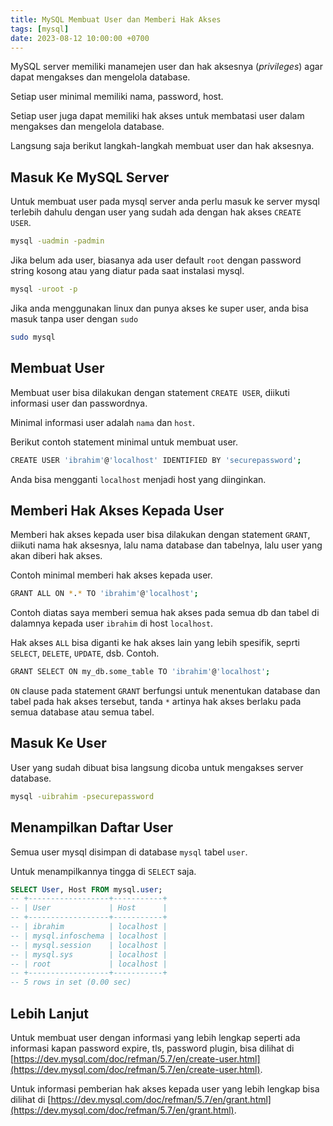 ```yaml
---
title: MySQL Membuat User dan Memberi Hak Akses
tags: [mysql]
date: 2023-08-12 10:00:00 +0700
---
```


MySQL server memiliki manamejen user dan hak aksesnya (_privileges_) agar dapat mengakses dan mengelola database.

<!--more-->

Setiap user minimal memiliki nama, password, host.

Setiap user juga dapat memiliki hak akses untuk membatasi user dalam mengakses dan mengelola database.

Langsung saja berikut langkah-langkah membuat user dan hak aksesnya.

## Masuk Ke MySQL Server

Untuk membuat user pada mysql server anda perlu masuk ke server mysql terlebih dahulu dengan user yang sudah ada dengan hak akses `CREATE USER`.

```bash
mysql -uadmin -padmin
```

Jika belum ada user, biasanya ada user default `root` dengan password string kosong atau yang diatur pada saat instalasi mysql.

```bash
mysql -uroot -p
```

Jika anda menggunakan linux dan punya akses ke super user, anda bisa masuk tanpa user dengan `sudo`

```bash
sudo mysql
```

## Membuat User

Membuat user bisa dilakukan dengan statement `CREATE USER`, diikuti informasi user dan passwordnya.

Minimal informasi user adalah `nama` dan `host`.

Berikut contoh statement minimal untuk membuat user.

```bash
CREATE USER 'ibrahim'@'localhost' IDENTIFIED BY 'securepassword';
```

Anda bisa mengganti `localhost` menjadi host yang diinginkan.

## Memberi Hak Akses Kepada User

Memberi hak akses kepada user bisa dilakukan dengan statement `GRANT`, diikuti nama hak aksesnya, lalu nama database dan tabelnya, lalu user yang akan diberi hak akses.

Contoh minimal memberi hak akses kepada user.

```bash
GRANT ALL ON *.* TO 'ibrahim'@'localhost';
```

Contoh diatas saya memberi semua hak akses pada semua db dan tabel di dalamnya kepada user `ibrahim` di host `localhost`.

Hak akses `ALL` bisa diganti ke hak akses lain yang lebih spesifik, seprti `SELECT`, `DELETE`, `UPDATE`, dsb. Contoh.

```bash
GRANT SELECT ON my_db.some_table TO 'ibrahim'@'localhost';
```

`ON` clause pada statement `GRANT` berfungsi untuk menentukan database dan tabel pada hak akses tersebut, tanda `*` artinya hak akses berlaku pada semua database atau semua tabel.

## Masuk Ke User

User yang sudah dibuat bisa langsung dicoba untuk mengakses server database.

```bash
mysql -uibrahim -psecurepassword
```

## Menampilkan Daftar User

Semua user mysql disimpan di database `mysql` tabel `user`.

Untuk menampilkannya tingga di `SELECT` saja.

```sql
SELECT User, Host FROM mysql.user;
-- +------------------+-----------+
-- | User             | Host      |
-- +------------------+-----------+
-- | ibrahim          | localhost |
-- | mysql.infoschema | localhost |
-- | mysql.session    | localhost |
-- | mysql.sys        | localhost |
-- | root             | localhost |
-- +------------------+-----------+
-- 5 rows in set (0.00 sec)
```

## Lebih Lanjut

Untuk membuat user dengan informasi yang lebih lengkap seperti ada informasi kapan password expire, tls, password plugin, bisa dilihat di [https://dev.mysql.com/doc/refman/5.7/en/create-user.html](https://dev.mysql.com/doc/refman/5.7/en/create-user.html).

Untuk informasi pemberian hak akses kepada user yang lebih lengkap bisa dilihat di [https://dev.mysql.com/doc/refman/5.7/en/grant.html](https://dev.mysql.com/doc/refman/5.7/en/grant.html).